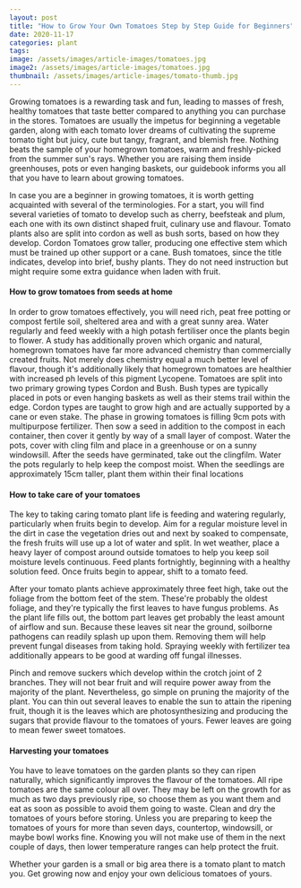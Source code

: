 ```yaml
---
layout: post
title: "How to Grow Your Own Tomatoes Step by Step Guide for Beginners"
date: 2020-11-17
categories: plant
tags:
image: /assets/images/article-images/tomatoes.jpg
image2: /assets/images/article-images/tomatoes.jpg
thumbnail: /assets/images/article-images/tomato-thumb.jpg
---
```

<p>Growing tomatoes is a rewarding task and fun, leading to masses of fresh, healthy tomatoes that taste better compared to anything you can purchase in the stores. Tomatoes are usually the impetus for beginning a vegetable garden, along with each tomato lover dreams of cultivating the supreme tomato tight but juicy, cute but tangy, fragrant, and blemish free. Nothing beats the sample of your homegrown tomatoes, warm and freshly-picked from the summer sun's rays. Whether you are raising them inside greenhouses, pots or even hanging baskets, our guidebook informs you all that you have to learn about growing tomatoes.
</p>

<p>In case you are a beginner in growing tomatoes, it is worth getting acquainted with several of the terminologies. For a start, you will find several varieties of tomato to develop such as cherry, beefsteak and plum, each one with its own distinct shaped fruit, culinary use and flavour. Tomato plants also are split into cordon as well as bush sorts, based on how they develop. Cordon Tomatoes grow taller, producing one effective stem which must be trained up other support or a cane. Bush tomatoes, since the title indicates, develop into brief, bushy plants. They do not need instruction but might require some extra guidance when laden with fruit.
</p>

<h4>How to grow tomatoes from seeds at home</h4>

<p>In order to grow tomatoes effectively, you will need rich, peat free potting or compost fertile soil, sheltered area and with a great sunny area. Water regularly and feed weekly with a high potash fertiliser once the plants begin to flower. A study has additionally proven which organic and natural, homegrown tomatoes have far more advanced chemistry than commercially created fruits. Not merely does chemistry equal a much better level of flavour, though it's additionally likely that homegrown tomatoes are healthier with increased ph levels of this pigment Lycopene. Tomatoes are split into two primary growing types Cordon and Bush. Bush types are typically placed in pots or even hanging baskets as well as their stems trail within the edge. Cordon types are taught to grow high and are actually supported by a cane or even stake.
The phase in growing tomatoes is filling 9cm pots with multipurpose fertilizer. Then sow a seed in addition to the compost in each container, then cover it gently by way of a small layer of compost. Water the pots, cover with cling film and place in a greenhouse or on a sunny windowsill. After the seeds have germinated, take out the clingfilm. Water the pots regularly to help keep the compost moist. When the seedlings are approximately 15cm taller, plant them within their final locations
</p>

<h4>How to take care of your tomatoes</h4>

<p>The key to taking caring tomato plant life is feeding and watering regularly, particularly when fruits begin to develop. Aim for a regular moisture level in the dirt in case the vegetation dries out and next by soaked to compensate, the fresh fruits will use up a lot of water and split. In wet weather, place a heavy layer of compost around outside tomatoes to help you keep soil moisture levels continuous. Feed plants fortnightly, beginning with a healthy solution feed. Once fruits begin to appear, shift to a tomato feed.
</p>

<p>After your tomato plants achieve approximately three feet high, take out the foliage from the bottom feet of the stem. These're probably the oldest foliage, and they're typically the first leaves to have fungus problems. As the plant life fills out, the bottom part leaves get probably the least amount of airflow and sun. Because these leaves sit near the ground, soilborne pathogens can readily splash up upon them. Removing them will help prevent fungal diseases from taking hold. Spraying weekly with fertilizer tea additionally appears to be good at warding off fungal illnesses.
</p>

<p>Pinch and remove suckers which develop within the crotch joint of 2 branches. They will not bear fruit and will require power away from the majority of the plant. Nevertheless, go simple on pruning the majority of the plant. You can thin out several leaves to enable the sun to attain the ripening fruit, though it is the leaves which are photosynthesizing and producing the sugars that provide flavour to the tomatoes of yours. Fewer leaves are going to mean fewer sweet tomatoes.
</p>

<h4>Harvesting your tomatoes
</h4>

<p>You have to leave tomatoes on the garden plants so they can ripen naturally, which significantly improves the flavour of the tomatoes.  All ripe tomatoes are the same colour all over. They may be left on the growth for as much as two days previously ripe, so choose them as you want them and eat as soon as possible to avoid them going to waste. Clean and dry the tomatoes of yours before storing. Unless you are preparing to keep the tomatoes of yours for more than seven days, countertop, windowsill, or maybe bowl works fine. Knowing you will not make use of them in the next couple of days, then lower temperature ranges can help protect the fruit.
</p>

<p>Whether your garden is a small or big area there is a tomato plant to match you. Get growing now and enjoy your own delicious tomatoes of yours.
</p>